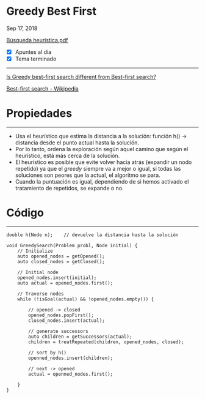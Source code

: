 # Greedy Best First

Sep 17, 2018

[Búsqueda heurística.pdf](Busquedaheuristica-0e2124fb-1fab-46f6-b716-6f7dc15d70f2.pdf)

- [x]  Apuntes al día
- [x]  Tema terminado

---

[Is Greedy best-first search different from Best-first search?](https://stackoverflow.com/questions/8374308/is-greedy-best-first-search-different-from-best-first-search)

[Best-first search - Wikipedia](https://en.wikipedia.org/wiki/Best-first_search#Greedy_BFS)

# Propiedades

---

- Usa el heurístico que estima la distancia a la solución: función h() → distancia desde el punto actual hasta la solución.
- Por lo tanto, ordena la exploración según aquel camino que según el heurístico, está más cerca de la solución.
- El heurístico es posible que evite volver hacia atrás (expandir un nodo repetido) ya que el *greedy* siempre va a mejor o igual, si todas las soluciones son peores que la actual, el algoritmo se para.
- Cuando la puntuación es igual, dependiendo de si hemos activado el tratamiento de repetidos, se expande o no.

# Código

---

    double h(Node n);    // devuelve la distancia hasta la solución
    
    void GreedySearch(Problem probl, Node initial) {
    	// Initialize
    	auto opened_nodes = getOpened();
    	auto closed_nodes = getClosed();
    	
    	// Initial node
    	opened_nodes.insert(initial);
    	auto actual = opened_nodes.first();
    	
    	// Traverse nodes
    	while (!isGoal(actual) && !opened_nodes.empty()) {
    
    		// opened -> closed
    		opened_nodes.popFirst();
    		closed_nodes.insert(actual);
    
    		// generate successors
    		auto children = getSuccessors(actual);
    		children = treatRepeated(children, opened_nodes, closed);
    
    		// sort by h()
    		openned_nodes.insert(children);
    
    		// next -> opened
    		actual = openned_nodes.first();
    
    	}
    }